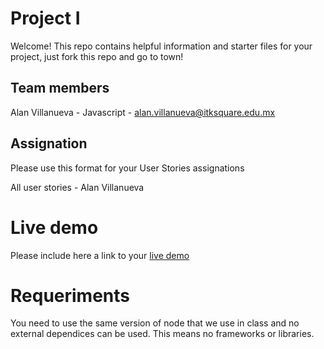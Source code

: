 # Project I

Welcome! This repo contains helpful information and starter files for your project, just fork this repo and go to town!

## Team members

Alan Villanueva - Javascript - alan.villanueva@itksquare.edu.mx

## Assignation 

Please use this format for your User Stories assignations

All user stories - Alan Villanueva

# Live demo

Please include here a link to your [live demo]([url_here_please](https://alanvillanueva-ksquare.github.io/project1_simon/))

# Requeriments
You need to use the same version of node that we use in class and no external dependices can be used. This means no frameworks or libraries.

